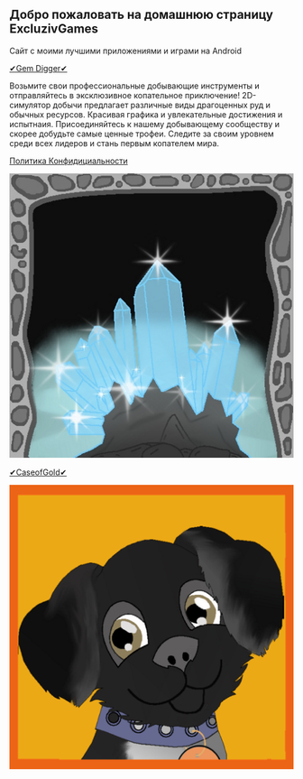 ## Добро пожаловать на домашнюю страницу ExcluzivGames
Сайт с моими лучшими приложениями и играми на Android

 [✔Gem Digger✔](#я-ссылка "https://play.google.com/store/apps/details?id=com.digger")
 
 Возьмите свои профессиональные добывающие инструменты и отправляйтесь в эксклюзивное копательное приключение!
2D-симулятор добычи предлагает различные виды  драгоценных руд и обычных ресурсов. Красивая графика и увлекательные достижения и испытнаия. Присоединяйтесь к нашему добывающему сообществу и скорее добудьте самые ценные трофеи. Следите за своим уровнем среди всех лидеров и стань первым копателем мира.


[Политика Конфидициальности](#Я-ссылка "https://exclusivegames.github.io/Privacy")

 
 ![alt text](ikon.png "✔Gem Digger✔")

[✔CaseofGold✔](#я-ссылка"https://play.google.com/store/apps/details?id=com.clickmoney") 

![alt text](ava_umka.png)




